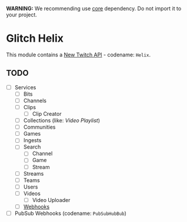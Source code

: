 **WARNING:** We recommending use [core](../core) dependency. Do not import it to your project.

# Glitch Helix

This module contains a [New Twitch API](https://dev.twitch.tv/docs/api/) - codename: `Helix`.

## TODO

* [ ] Services
  * [ ] Bits
  * [ ] Channels
  * [ ] Clips
    * [ ] Clip Creator
  * [ ] Collections (like: *Video Playlist*)
  * [ ] Communities
  * [ ] Games
  * [ ] Ingests
  * [ ] Search
    * [ ] Channel
    * [ ] Game
    * [ ] Stream
  * [ ] Streams
  * [ ] Teams
  * [ ] Users
  * [ ] Videos
    * [ ] Video Uploader
  * [ ] [Webhooks](https://dev.twitch.tv/docs/api/webhooks-guide/)
* [ ] PubSub Webhooks (codename: `PubSubHubBub`)